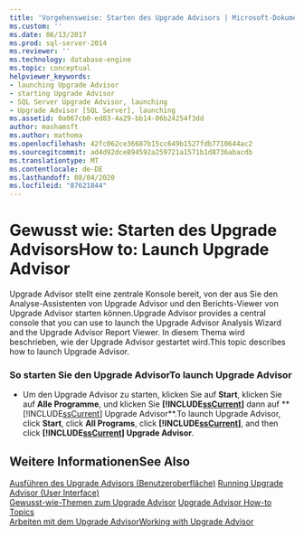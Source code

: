 ```yaml
---
title: 'Vorgehensweise: Starten des Upgrade Advisors | Microsoft-Dokumentation'
ms.custom: ''
ms.date: 06/13/2017
ms.prod: sql-server-2014
ms.reviewer: ''
ms.technology: database-engine
ms.topic: conceptual
helpviewer_keywords:
- launching Upgrade Advisor
- starting Upgrade Advisor
- SQL Server Upgrade Advisor, launching
- Upgrade Advisor [SQL Server], launching
ms.assetid: 0a067cb0-ed83-4a29-bb14-06b24254f3dd
author: mashamsft
ms.author: mathoma
ms.openlocfilehash: 42fc062ce36687b15cc649b1527fdb7710644ac2
ms.sourcegitcommit: ad4d92dce894592a259721a1571b1d8736abacdb
ms.translationtype: MT
ms.contentlocale: de-DE
ms.lasthandoff: 08/04/2020
ms.locfileid: "87621844"
---
```

# <a name="how-to-launch-upgrade-advisor"></a><span data-ttu-id="cb87e-102">Gewusst wie: Starten des Upgrade Advisors</span><span class="sxs-lookup"><span data-stu-id="cb87e-102">How to: Launch Upgrade Advisor</span></span>
  <span data-ttu-id="cb87e-103">Upgrade Advisor stellt eine zentrale Konsole bereit, von der aus Sie den Analyse-Assistenten von Upgrade Advisor und den Berichts-Viewer von Upgrade Advisor starten können.</span><span class="sxs-lookup"><span data-stu-id="cb87e-103">Upgrade Advisor provides a central console that you can use to launch the Upgrade Advisor Analysis Wizard and the Upgrade Advisor Report Viewer.</span></span> <span data-ttu-id="cb87e-104">In diesem Thema wird beschrieben, wie der Upgrade Advisor gestartet wird.</span><span class="sxs-lookup"><span data-stu-id="cb87e-104">This topic describes how to launch Upgrade Advisor.</span></span>  
  
### <a name="to-launch-upgrade-advisor"></a><span data-ttu-id="cb87e-105">So starten Sie den Upgrade Advisor</span><span class="sxs-lookup"><span data-stu-id="cb87e-105">To launch Upgrade Advisor</span></span>  
  
-   <span data-ttu-id="cb87e-106">Um den Upgrade Advisor zu starten, klicken Sie auf **Start**, klicken Sie auf **Alle Programme**, und klicken Sie **[!INCLUDE[ssCurrent](../../includes/sscurrent-md.md)]** dann auf \*\* [!INCLUDE[ssCurrent](../../includes/sscurrent-md.md)] Upgrade Advisor\*\*.</span><span class="sxs-lookup"><span data-stu-id="cb87e-106">To launch Upgrade Advisor, click **Start**, click **All Programs**, click **[!INCLUDE[ssCurrent](../../includes/sscurrent-md.md)]**, and then click **[!INCLUDE[ssCurrent](../../includes/sscurrent-md.md)] Upgrade Advisor**.</span></span>  
  
## <a name="see-also"></a><span data-ttu-id="cb87e-107">Weitere Informationen</span><span class="sxs-lookup"><span data-stu-id="cb87e-107">See Also</span></span>  
 <span data-ttu-id="cb87e-108">[Ausführen des Upgrade Advisors &#40;Benutzeroberfläche&#41;](../../../2014/sql-server/install/running-upgrade-advisor-user-interface.md) </span><span class="sxs-lookup"><span data-stu-id="cb87e-108">[Running Upgrade Advisor &#40;User Interface&#41;](../../../2014/sql-server/install/running-upgrade-advisor-user-interface.md) </span></span>  
 <span data-ttu-id="cb87e-109">[Gewusst-wie-Themen zum Upgrade Advisor](../../../2014/sql-server/install/upgrade-advisor-how-to-topics.md) </span><span class="sxs-lookup"><span data-stu-id="cb87e-109">[Upgrade Advisor How-to Topics](../../../2014/sql-server/install/upgrade-advisor-how-to-topics.md) </span></span>  
 [<span data-ttu-id="cb87e-110">Arbeiten mit dem Upgrade Advisor</span><span class="sxs-lookup"><span data-stu-id="cb87e-110">Working with Upgrade Advisor</span></span>](../../../2014/sql-server/install/working-with-upgrade-advisor.md)  
  
  
